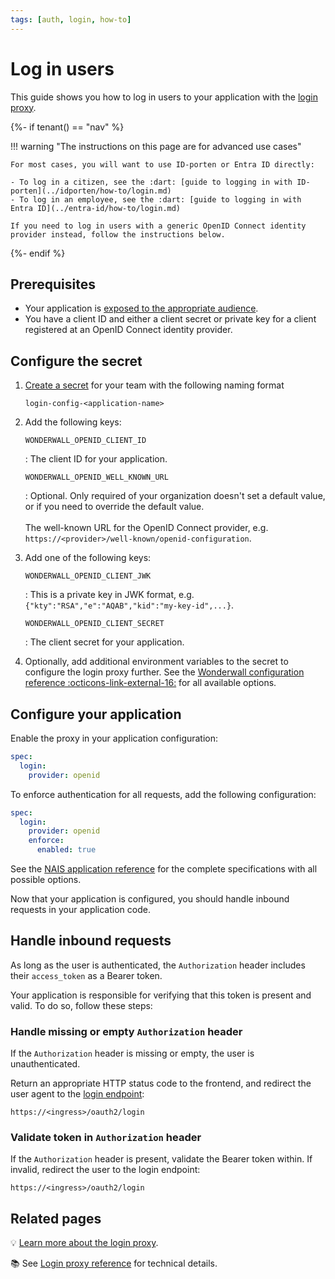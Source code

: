 ```yaml
---
tags: [auth, login, how-to]
---
```


# Log in users

This guide shows you how to log in users to your application with the [login proxy](../explanations/README.md#login-proxy).

{%- if tenant() == "nav" %}

!!! warning "The instructions on this page are for advanced use cases"

    For most cases, you will want to use ID-porten or Entra ID directly:

    - To log in a citizen, see the :dart: [guide to logging in with ID-porten](../idporten/how-to/login.md)
    - To log in an employee, see the :dart: [guide to logging in with Entra ID](../entra-id/how-to/login.md)

    If you need to log in users with a generic OpenID Connect identity provider instead, follow the instructions below.

{%- endif %}

## Prerequisites

- Your application is [exposed to the appropriate audience](../../workloads/application/how-to/expose.md).
- You have a client ID and either a client secret or private key for a client registered at an OpenID Connect identity provider.

## Configure the secret

1. [Create a secret](../../services/secrets/how-to/console.md) for your team with the following naming format

    ```
    login-config-<application-name>
    ```

2. Add the following keys:

    `WONDERWALL_OPENID_CLIENT_ID`

    :   The client ID for your application.

    `WONDERWALL_OPENID_WELL_KNOWN_URL`

    :   Optional. Only required of your organization doesn't set a default value, or if you need to override the default value.<br/><br/>
        The well-known URL for the OpenID Connect provider, e.g. `https://<provider>/well-known/openid-configuration`.

3. Add one of the following keys:

    `WONDERWALL_OPENID_CLIENT_JWK`

    :   This is a private key in JWK format, e.g. `{"kty":"RSA","e":"AQAB","kid":"my-key-id",...}`.

    `WONDERWALL_OPENID_CLIENT_SECRET`

    :   The client secret for your application.

4. Optionally, add additional environment variables to the secret to configure the login proxy further.
See the [Wonderwall configuration reference :octicons-link-external-16:](https://github.com/nais/wonderwall/blob/master/docs/configuration.md) for all available options.

## Configure your application

Enable the proxy in your application configuration:

```yaml title="app.yaml"
spec:
  login:
    provider: openid
```

To enforce authentication for all requests, add the following configuration:

```yaml title="app.yaml" hl_lines="4-5"
spec:
  login:
    provider: openid
    enforce:
      enabled: true
```

See the [NAIS application reference](../../workloads/application/reference/application-spec.md#login) for the complete specifications with all possible options.

Now that your application is configured, you should handle inbound requests in your application code.

## Handle inbound requests

As long as the user is authenticated, the `Authorization` header includes their `access_token` as a Bearer token.

Your application is responsible for verifying that this token is present and valid. To do so, follow these steps:

### Handle missing or empty `Authorization` header

If the `Authorization` header is missing or empty, the user is unauthenticated.

Return an appropriate HTTP status code to the frontend, and redirect the user agent to the [login endpoint]:

```
https://<ingress>/oauth2/login
```

### Validate token in `Authorization` header

If the `Authorization` header is present, validate the Bearer token within.
If invalid, redirect the user to the login endpoint:

```
https://<ingress>/oauth2/login
```

## Related pages

:bulb: [Learn more about the login proxy](../explanations/README.md#login-proxy).

:books: See [Login proxy reference](../reference/README.md#login-proxy) for technical details.

[login endpoint]: ../reference/README.md#login-endpoint
